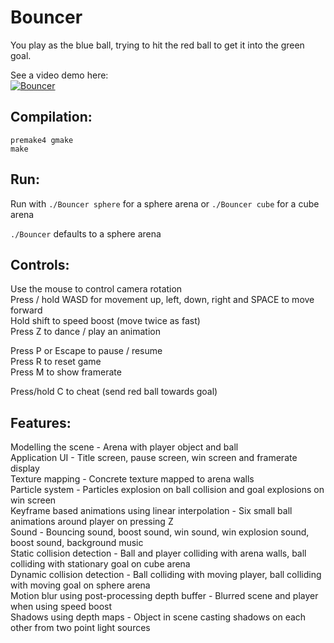 # Bouncer

You play as the blue ball, trying to hit the red ball to get it into the green goal.

See a video demo here:   
[![Bouncer](http://img.youtube.com/vi/iEwRRAtY8vY/0.jpg)](http://www.youtube.com/watch?v=iEwRRAtY8vY)

## Compilation:
    premake4 gmake
    make

## Run:
Run with `./Bouncer sphere` for a sphere arena or `./Bouncer cube` for a cube arena

`./Bouncer` defaults to a sphere arena

## Controls:
Use the mouse to control camera rotation  
Press / hold WASD for movement up, left, down, right and SPACE to move forward  
Hold shift to speed boost (move twice as fast)  
Press Z to dance / play an animation  

Press P or Escape to pause / resume  
Press R to reset game  
Press M to show framerate  

Press/hold C to cheat (send red ball towards goal)  

## Features:
Modelling the scene - Arena with player object and ball  
Application UI - Title screen, pause screen, win screen and framerate display  
Texture mapping - Concrete texture mapped to arena walls  
Particle system - Particles explosion on ball collision and goal explosions on win screen  
Keyframe based animations using linear interpolation - Six small ball animations around player on pressing Z  
Sound - Bouncing sound, boost sound, win sound, win explosion sound, boost sound, background music  
Static collision detection - Ball and player colliding with arena walls, ball colliding with stationary goal on cube arena  
Dynamic collision detection - Ball colliding with moving player, ball colliding with moving goal on sphere arena  
Motion blur using post-processing depth buffer - Blurred scene and player when using speed boost  
Shadows using depth maps - Object in scene casting shadows on each other from two point light sources  
